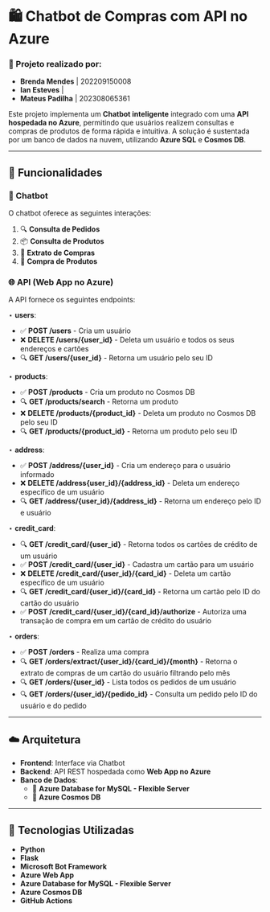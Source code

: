 # 🛍️ Chatbot de Compras com API no Azure

### 👥 Projeto realizado por: 
- **Brenda Mendes** | 202209150008
- **Ian Esteves** |
- **Mateus Padilha** | 202308065361

Este projeto implementa um **Chatbot inteligente** integrado com uma **API hospedada no Azure**, permitindo que usuários realizem consultas e compras de produtos de forma rápida e intuitiva. A solução é sustentada por um banco de dados na nuvem, utilizando **Azure SQL** e **Cosmos DB**.

---

## 📌 Funcionalidades

### 🤖 Chatbot
O chatbot oferece as seguintes interações:
1. 🔍 **Consulta de Pedidos**  
2. 📦 **Consulta de Produtos**  
3. 📄 **Extrato de Compras**  
4. 🛒 **Compra de Produtos**

### 🌐 API (Web App no Azure)
A API fornece os seguintes endpoints:

⋆ **users**:
- ✅ **POST /users** - Cria um usuário
- ❌ **DELETE /users/{user_id}** - Deleta um usuário e todos os seus endereços e cartões
- 🔍 **GET /users/{user_id}** - Retorna um usuário pelo seu ID
   
⋆ **products**:
- ✅ **POST /products** - Cria um produto no Cosmos DB
- 🔍 **GET /products/search** - Retorna um produto 
- ❌ **DELETE /products/{product_id}** - Deleta um produto no Cosmos DB pelo seu ID
- 🔍 **GET /products/{product_id}** - Retorna um produto pelo seu ID
   
⋆ **address**:
- ✅ **POST /address/{user_id}** - Cria um endereço para o usuário informado
- ❌ **DELETE /address{user_id}/{address_id}** - Deleta um endereço específico de um usuário
- 🔍 **GET /address/{user_id}/{address_id}** - Retorna um endereço pelo ID e usuário

⋆ **credit_card**:
- 🔍 **GET /credit_card/{user_id}** - Retorna todos os cartões de crédito de um usuário
- ✅ **POST /credit_card/{user_id}** - Cadastra um cartão para um usuário
- ❌ **DELETE /credit_card/{user_id}/{card_id}** - Deleta um cartão específico de um usuário
- 🔍 **GET /credit_card/{user_id}/{card_id}** - Retorna um cartão pelo ID do cartão do usuário
- ✅ **POST /credit_card/{user_id}/{card_id}/authorize** - Autoriza uma transação de compra em um cartão de crédito do usuário

⋆ **orders**:
- ✅ **POST /orders** - Realiza uma compra
- 🔍 **GET /orders/extract/{user_id}/{card_id}/{month}** - Retorna o extrato de compras de um cartão do usuário filtrando pelo mês
- 🔍 **GET /orders/{user_id}** - Lista todos os pedidos de um usuário
- 🔍 **GET /orders/{user_id}/{pedido_id}** - Consulta um pedido pelo ID do usuário e do pedido

---

## ☁️ Arquitetura

- **Frontend**: Interface via Chatbot
- **Backend**: API REST hospedada como **Web App no Azure**
- **Banco de Dados**: 
  - 📘 **Azure Database for MySQL - Flexible Server** 
  - 🔭 **Azure Cosmos DB** 

---

## 🚀 Tecnologias Utilizadas

- **Python**
- **Flask**
- **Microsoft Bot Framework**
- **Azure Web App**
- **Azure Database for MySQL - Flexible Server**
- **Azure Cosmos DB**
- **GitHub Actions** 
